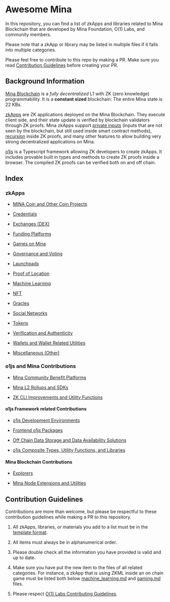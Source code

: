 # Awesome Mina

In this repository, you can find a list of zkApps and libraries related to Mina Blockchain that are developed by Mina Foundation, O(1) Labs, and community members.

Please note that a zkApp or library may be listed in multiple files if it falls into multiple categories.

Please feel free to contribute to this repo by making a PR. Make sure you read [Contribution Guidelines](/README.md#contribution-guidelines) before creating your PR.

## Background Information

[Mina Blockchain](https://minaprotocol.com/) is a _fully decentralized_ L1 with ZK (zero knowledge) programmability. It is a **constant sized** blockchain: The entire Mina state is 22 KBs.

[zkApps](https://docs.minaprotocol.com/zkapps) are ZK applications deployed on the Mina Blockchain. They execute client side, and their state update is verified by blockchain validators through ZK proofs. Mina zkApps support [private inputs](https://docs.minaprotocol.com/zkapps/o1js/smart-contracts#public-and-private-inputs) (inputs that are not seen by the blockchain, but still used inside smart contract methods), [recursion](https://docs.minaprotocol.com/zkapps/o1js/recursion) inside ZK proofs, and many other features to allow building very strong decentralized applications on Mina.

[o1js](https://www.npmjs.com/package/o1js) is a Typescript framework allowing ZK developers to create zkApps. It includes provable built in types and methods to create ZK proofs inside a browser. The compiled ZK proofs can be verified both on and off chain.

## Index

### zkApps

- [MINA Coin and Other Coin Projects](/zkapps/coin.md)

- [Credentials](/zkapps/credentials.md)

- [Exchanges (DEX)](/zkapps/exchange.md)

- [Funding Platforms](/zkapps/funding.md)

- [Games on Mina](/zkapps/gaming.md)

- [Governance and Voting](zkapps/governance.md)

- [Launchpads](zkapps/launchpad.md)

- [Proof of Location](zkapps/location.md)

- [Machine Learning](zkapps/machine_learning.md)

- [NFT](/zkapps/nft.md)

- [Oracles](/zkapps/oracle.md)

- [Social Networks](/zkapps/social.md)

- [Tokens](/zkapps/token.md)

- [Verification and Authenticity](/zkapps/verification.md)

- [Wallets and Wallet Related Utilities](/zkapps/wallet.md)

- [Miscellaneous (Other)](zkapps/miscellaneous.md)

### o1js and Mina Contributions

- [Mina Community Benefit Platforms](/libraries/platforms.md)

- [Mina L2 Rollups and SDKs](/libraries/rollups.md)

- [ZK CLI Improvements and Utility Functions](/libraries/zkcli.md)

#### o1js Framework related Contributions

- [o1js Development Environments](/libraries/o1js/environment.md)

- [Frontend o1js Packages](/libraries/o1js/frontend.md)

- [Off Chain Data Storage and Data Availability Solutions](/libraries/o1js/storage.md)

- [o1js Composite Types, Utility Functions, and Libraries](/libraries/o1js/utilility.md)

#### Mina Blockchain Contributions

- [Explorers](/libraries/mina/explorer.md)

- [Mina Node Extensions and Utilities](/libraries/mina/node.md)

## Contribution Guidelines

Contributions are more than welcome, but please be respectful to these contribution guidelines while making a PR to this repository.

1. All zkApps, libraries, or materials you add to a list must be in the [template format](/template.md).

2. All items must always be in alphanumerical order.

3. Please double check all the information you have provided is valid and up to date.

4. Make sure you have put the new item to the files of all related categories. For instance, a zkApp that is using ZKML inside an on chain game must be listed both below [machine_learning.md](/zkapps/machine_learning.md) and [gaming.md](/zkapps/gaming.md) files.

5. Please respect [O(1) Labs Contributing Guidelines](https://github.com/o1-labs/o1js/blob/main/CONTRIBUTING.md).